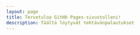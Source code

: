 ```yaml
---
layout: page
title: Tervetuloa GitHb Pages-sivustolleni!
description: Täältä löytyvät tehtävänpalautukset
---
```


